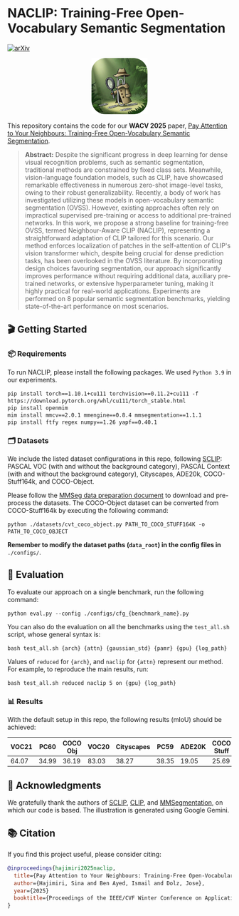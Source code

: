 # NACLIP: Training-Free Open-Vocabulary Semantic Segmentation

[![arXiv](https://img.shields.io/badge/arXiv-2404.08181-b31b1b.svg)](https://arxiv.org/abs/2404.08181)

<div align="center">
<img src="./.assets/naclip-illustration.png" width="25%">
<p></p>
</div>

This repository contains the code for our **WACV 2025** paper, [Pay Attention to Your Neighbours: Training-Free Open-Vocabulary Semantic Segmentation](https://arxiv.org/abs/2404.08181).
 
> **Abstract:** Despite the significant progress in deep learning for dense visual recognition problems, such as semantic segmentation, traditional methods are constrained by fixed class sets. Meanwhile, vision-language foundation models, such as CLIP, have showcased remarkable effectiveness in numerous zero-shot image-level tasks, owing to their robust generalizability. Recently, a body of work has investigated utilizing these models in open-vocabulary semantic segmentation (OVSS). However, existing approaches often rely on impractical supervised pre-training or access to additional pre-trained networks. In this work, we propose a strong baseline for training-free OVSS, termed Neighbour-Aware CLIP (NACLIP), representing a straightforward adaptation of CLIP tailored for this scenario. Our method enforces localization of patches in the self-attention of CLIP's vision transformer which, despite being crucial for dense prediction tasks, has been overlooked in the OVSS literature. By incorporating design choices favouring segmentation, our approach significantly improves performance without requiring additional data, auxiliary pre-trained networks, or extensive hyperparameter tuning, making it highly practical for real-world applications. Experiments are performed on 8 popular semantic segmentation benchmarks, yielding state-of-the-art performance on most scenarios.


## &#x1F3AC; Getting Started

### &#x1F4E6; Requirements

To run NACLIP, please install the following packages. We used `Python 3.9` in our experiments.

```
pip install torch==1.10.1+cu111 torchvision==0.11.2+cu111 -f https://download.pytorch.org/whl/cu111/torch_stable.html
pip install openmim
mim install mmcv==2.0.1 mmengine==0.8.4 mmsegmentation==1.1.1
pip install ftfy regex numpy==1.26 yapf==0.40.1
```


### &#x1F5C2; Datasets
We include the listed dataset configurations in this repo, following [SCLIP](https://github.com/wangf3014/SCLIP): PASCAL VOC (with and without the background category), PASCAL Context (with and without the background category), Cityscapes, ADE20k, COCO-Stuff164k, and COCO-Object.

Please follow the [MMSeg data preparation document](https://github.com/open-mmlab/mmsegmentation/blob/main/docs/en/user_guides/2_dataset_prepare.md) to download and pre-process the datasets. The COCO-Object dataset can be converted from COCO-Stuff164k by executing the following command:

```
python ./datasets/cvt_coco_object.py PATH_TO_COCO_STUFF164K -o PATH_TO_COCO_OBJECT
```

**Remember to modify the dataset paths (`data_root`) in the config files in** `./configs/`.


## &#x1F9EA; Evaluation
To evaluate our approach on a single benchmark, run the following command:
```
python eval.py --config ./configs/cfg_{benchmark_name}.py
```

You can also do the evaluation on all the benchmarks using the `test_all.sh` script, whose general syntax is:
```
bash test_all.sh {arch} {attn} {gaussian_std} {pamr} {gpu} {log_path}
```
Values of `reduced` for `{arch}`, and `naclip` for `{attn}` represent our method.
For example, to reproduce the main results, run:
```
bash test_all.sh reduced naclip 5 on {gpu} {log_path}
```


### &#x1F4CA; Results

With the default setup in this repo, the following results (mIoU) should be achieved:

<table>
<thead>
  <tr>
    <th>VOC21</th>
    <th>PC60</th>
    <th>COCO Obj</th>
    <th>VOC20</th>
    <th>Cityscapes</th>
    <th>PC59</th>
    <th>ADE20K</th>
    <th>COCO Stuff</th>
    <th>Avg</th>
  </tr>
</thead>
<tbody>
  <tr>
    <td>64.07</td>
    <td>34.99</td>
    <td>36.19</td>
    <td>83.03</td>
    <td>38.27</td>
    <td>38.35</td>
    <td>19.05</td>
    <td>25.69</td>
    <td>42.46</td>
  </tr>
</tbody>
</table>


## &#x1F64F; Acknowledgments

We gratefully thank the authors of [SCLIP](https://github.com/wangf3014/SCLIP), [CLIP](https://github.com/openai/CLIP), and [MMSegmentation](https://github.com/open-mmlab/mmsegmentation), on which our code is based. The illustration is generated using Google Gemini.


## &#x1F4DA; Citation

If you find this project useful, please consider citing:

```bibtex
@inproceedings{hajimiri2025naclip,
  title={Pay Attention to Your Neighbours: Training-Free Open-Vocabulary Semantic Segmentation},
  author={Hajimiri, Sina and Ben Ayed, Ismail and Dolz, Jose},
  year={2025}
  booktitle={Proceedings of the IEEE/CVF Winter Conference on Applications of Computer Vision},
}
```